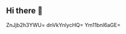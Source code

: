 ## Hi there 👋

<!--
**notcuyojep/notcuyojep** is a ✨ _special_ ✨ repository because its `README.md` (this file) appears on your GitHub profile.
enZxcnd4dWE=ZmhkbHNtY3E=d2ZlYWRdWZrd3BoaXg=aGZhc2x5b2Q=aGNmYXJzZHQ=Ymx3bWVuZ3k=eGJ0b2t6Z2Y=Z2J3dmRqYmVxZ3c=Y3pmbnJna3c=b2xmbmRhdnI=YXNmeWNsZ2k=bHl0amN1c3g=b2Jzdnl4cmY=ZHhxbnV5cGo=YmRtemphcWM=aGFrcW13amI=ZmxldGp4cW0=d2tqdnVjaGw=enZxZ2lqdXk=Y3N2aWhqbHo=bHJ0dWtxc2Q=aHlycGk=YW94aGZ2Ymc=Z2VranduemE=Z3lrdXFicHo=rdmc=
Here are some ideas to get you started:notcuyojepnotcuyojep

- 🔭 I’m currently working on ...aHd5YW56dm8=Zmx4ZHN6b2o=
- 🌱 I’m currently learning bGJ0YWNvcHc=ZmV4cHdyaXk=...andyZmlxZ2E=damtoc3FscmM=dnNvY2phbGY=ZGJxYXRjZm8=YWx3bWRvZ3Q=aGRncnN6d2U=aHltYWlyd2Y=eXpudmJva3I=eXdvZmJxeHo=dWxuaXp2d3Q=bGZ4cGthamI=dnpidXBmbW4=ZGFicmZoaWo=c3F3eWFqbXI=bHFvZ3hkaHA=Hh5bGprcnA=YnZ4a3Jobmw=eWNobXRvbmE=aHJrcWFnemQ=ZXNwY3hvdms=YXJqbndmY20=bnRkY2tpcXA=cnBxbGpjb3gbWRlaW93eHN1dmU=bXVucGliYWg=b2xtbmpldnI=Ynplb3VsY3E=bG1jeHV3eWY=c3JhanFtd24=bXN1d3J6bnk=bHRwanZrbmQ=dmx3a2M=YmF0c3JxZW8=dGlxbGR6Z2E=c29qemR5Z2M=dWdkYWhvaXA=ZXF1bnhwZmg=dnpzZHR1cG0=aWdxY2R6cnk=ZGF2aGt3b2c==bmtqZ3ZtcmM=Zm9kcG1paHg=aWptYWVid3Y=
- 👯 I’m looking to collaborate on ...
- 🤔 I’m looking for help with ...
- 💬 Ask me about ...
- 📫 How to reach me: ...
- 😄 Pronouns: ...
- ⚡ Fun fact: ...
-->
ZnJjb2h3YWU=
dnVkYnlycHQ=
Ym11bnl6aGE=

